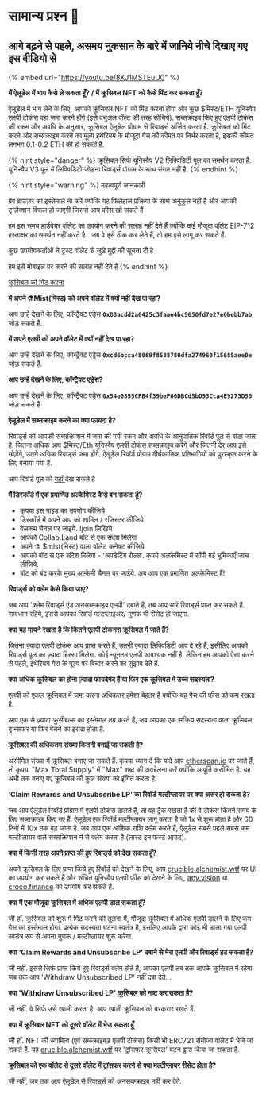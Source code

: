# सामान्य प्रश्न 📖

## **आगे बढ़ने से पहले, असमय नुकसान के बारे में जानिये नीचे दिखाए गए इस वीडियो से**

{% embed url="https://youtu.be/8XJ1MSTEuU0" %}

**मैं ऐलूडेल में भाग कैसे ले सकता हूँ? / मैं क्रूसिबल NFT को कैसे मिंट कर सकता हूँ?**

ऐलूडेल में भाग लेने के लिए, आपको क्रूसिबल NFT को मिंट करना होगा और कुछ $मिस्ट/ETH यूनिस्वैप एलपी टोकंस वहां जमा करने होंगे \(इसे वर्चुअल वॉल्ट की तरह सोचिये\). सब्सक्राइब किए हुए एलपी टोकंस की रकम और अवधि के अनुसार, क्रूसिबल ऐलूडेल प्रोग्राम से रिवार्ड्स अर्जित करता है. क्रूसिबल को मिंट करने और सब्सक्राइब करने का मूल्य इथेरियम के मौजूदा गैस की कीमत पर निर्भर करता है, इसकी कीमत लगभग 0.1-0.2 ETH की हो सकती है.

{% hint style="danger" %}
‌क्रूसिबल सिर्फ यूनिस्वैप V2 लिक्विडिटी पूल का समर्थन करता है. यूनिस्वैप V3 पूल में लिक्विडिटी जोड़ना रिवार्ड्स प्रोग्राम के साथ संगत नहीं है.
{% endhint %}

{% hint style="warning" %}
महत्वपूर्ण जानकारी

ब्रेव ब्राउज़र का इस्तेमाल ना करें क्योंकि यह फिलहाल प्रक्रिया के साथ अनुकूल नहीं है और आपकी ट्रांज़ैक्शन विफल हो जाएगी जिससे आप फीस खो सकते हैं

हम इस समय हार्डवेयर वॉलेट का उपयोग करने की सलाह नहीं देते हैं क्योंकि कई मौजूदा वॉलेट EIP-712 हस्ताक्षर का समर्थन नहीं करते है . जब वे इसे ठीक कर लेते हैं, तो हम इसे लागू कर सकते हैं.

कुछ उपयोगकर्ताओं ने ट्रस्ट वॉलेट से जुड़े मुद्दों की सूचना दी है

हम इसे मोबाइल पर करने की सलाह नहीं देते हैं
{% endhint %}

[ क्रूसिबल को मिंट करना](guides-crucible.alchemist.wtf/)

**में अपने ⚗️Mist\(मिस्ट\) को अपने वॉलेट में क्यों नहीं देख पा रहा?**

आप उन्हें देखने के लिए, कॉन्ट्रैक्ट एड्रेस **`0x88acdd2a6425c3faae4bc9650fd7e27e0bebb7ab`** जोड़ सकते हैं.

**में अपने एलपी को अपने वॉलेट में क्यों नहीं देख पा रहा?**

आप उन्हें देखने के लिए, कॉन्ट्रैक्ट एड्रेस **`0xcd6bcca48069f8588780dfa274960f15685aee0e`** जोड़ सकते हैं.

**आप उन्हें देखने के लिए, कॉन्ट्रैक्ट एड्रेस?**

आप उन्हें देखने के लिए, कॉन्ट्रैक्ट एड्रेस **`0x54e0395CFB4f39beF66DBCd5bD93Cca4E9273D56`** जोड़ सकते हैं

**ऐलूडेल में सब्सक्राइब करने का क्या फायदा है?**

रिवार्ड्स को आपकी सब्सक्रिप्शन में जमा की गयी रकम और अवधि के आनुपातिक रिवॉर्ड पूल से बांटा जाता है. जितना अधिक आप $मिस्ट/Eth यूनिस्वैप एलपी टोकंस सब्सक्राइब करेंगे और जितनी देर आप इसे छोड़ेंगे, उतने अधिक रिवार्ड्स जमा होंगे. ऐलूडेल रिवॉर्ड प्रोग्राम दीर्घकालिक प्रतिभागियों को पुरस्कृत करने के लिए बनाया गया है.

आप रिवॉर्ड पूल को [यहाँ ](https://etherscan.io/address/0x04108d6e9a51bec5170f8fd953a156cf754ba541) देख सकते हैं

**मैं डिस्कॉर्ड में एक प्रमाणित अल्केमिस्ट कैसे बन सकता हूं?**

* कृपया इस[ गाइड](how-to-become-a-certified-alchemist-on-discord.md) का उपयोग कीजिये 
* डिस्कॉर्ड में अपने आप को शामिल / रजिस्टर कीजिये 
* वेलकम चैनल पर जाइये. !join लिखिये
* आपको Collab.Land बॉट से एक संदेश मिलेगा
* अपने ⚗️ $mist\(मिस्ट\) वाला वॉलेट कनेक्ट कीजिये 
* आपको बॉट से एक संदेश मिलेगा - 'अपडेटिंग रोल्स'.  कृपये अलकेमिस्ट में सौंपी गई भूमिकाएँ जांच लीजिये.
* बॉट को बंद करके मुख्य अल्केमी चैनल पर जाईये. अब आप एक प्रमाणित अलकेमिस्ट हैं!

**रिवार्ड्स को क्लेम कैसे किया जाए?**

जब आप 'क्लेम रिवार्ड्स एंड अनसब्स्क्राइब एलपी' दबाते हैं, तब आप सारे रिवार्ड्स प्राप्त कर सकते हैं. सावधान रहिये, इससे आपका रिवॉर्ड मल्टप्लाइअर/ गुणक भी रीसेट हो जाएगा. 

**क्या यह मायने रखता है कि कितने एलपी टोकनस क्रूसिबल में जाते हैं?**

जितना ज़्यादा एलपी टोकंस आप प्राप्त करते हैं, उतनी ज़्यादा लिक्विडिटी आप दे रहे हैं, इसीलिए आपको रिवार्ड्स पूल का ज़्यादा हिस्सा मिलेगा. कोई न्यूनतम एलपी आवश्यक नहीं है, लेकिन हम आपको ऐसा करने से पहले, इथेरियम गैस के मूल्य पर विचार करने का सुझाव देते हैं.

**क्या अधिक क्रूसिबल का होना ज़्यादा फायदेमंद हैं या फिर एक क्रूसिबल में उच्च सदस्यता?**

एलपी को एकल क्रूसिबल में जमा करना अधिकतर हमेशा बेहतर है क्योंकि यह गैस की फीस को कम रखता है.

आप एक से ज़्यादा क्रुसीबल्स का इस्तेमाल तब करते हैं, जब आपका एक सक्रिय सदस्यता वाला क्रूसिबल ट्रान्सफर या फिर बेचने का इरादा होता है.

**क्रूसिबल की अधिकतम संख्या कितनी बनाई जा सकती है?**

असीमित संख्या में क्रूसिबल बनाए जा सकते हैं. कृपया ध्यान दें कि यदि आप [etherscan.io](https://etherscan.io/token/0x54e0395cfb4f39bef66dbcd5bd93cca4e9273d56) पर जाते हैं, तो कृपया "Max Total Supply" में "Max" शब्द की अवहेलना करें क्योंकि आपूर्ति असीमित है. यह अभी तक बनाए गए क्रूसिबल की कुल संख्या को इंगित करता है.

**‘Claim Rewards and Unsubscribe LP' का रिवॉर्ड मल्टीप्लायर पर क्या असर हो सकता है?**

जब आप ऐलूडेल रिवॉर्ड प्रोग्राम में एलपी टोकंस डालते हैं, तो वह ट्रैक रखता है की वे टोकंस कितने समय के लिए सब्सक्राइब किए गए हैं. ऐलूडेल एक रिवॉर्ड मल्टीप्लायर लागू करता है जो 1x से शुरू होता है और 60 दिनों में 10x तक बढ़ जाता है. जब आप एक आंशिक राशि क्लेम करते हैं, ऐलूडेल सबसे पहले सबसे कम मल्टीप्लायर वाले सब्सक्रिप्शन में से क्लेम करता है \(लास्ट इन फर्स्ट आउट\).

**क्या में किसी तरह अपने प्राप्त की हुए रिवार्ड्स को देख सकता हूँ?**

अपने क्रूसिबल के लिए प्राप्त किये हुए रिवॉर्ड को देखने के लिए, आप [crucible.alchemist.wtf](https://crucible.alchemist.wtf/) पर UI का उपयोग कर सकते हैं और संचित युनिस्वैप एलपी फीस को देखने के लिए, [apy.vision](https://apy.vision/) या [croco.finance](https://croco.finance/) का उपयोग कर सकते हैं.

**क्या मैं एक मौजूदा क्रूसिबल में अधिक एलपी डाल सकता हूँ?**

जी हाँ. क्रूसिबल को शुरू में मिंट करने की तुलना मैं, मौजूदा क्रूसिबल में अधिक एलपी डालने के लिए कम गैस का इस्तेमाल होगा. प्रत्येक सदस्यता घटना स्वतंत्र है, इसलिए आपके द्वारा कोई भी डाला गया एलपी स्वतंत्र रूप से अपना गुणक / मल्टीप्लायर शुरू करेगा.

**क्या ‘Claim Rewards and Unsubscribe LP' दबाने से मेरा एलपी और रिवार्ड्स हट सकता है?**

जी नहीं. इससे सिर्फ प्राप्त किये हुए रिवार्ड्स क्लेम होते हैं, आपका एलपी तब तक आपके क्रूसिबल में रहेगा जब तक आप 'Withdraw Unsubscribed LP' नहीं दबा देते. .

**क्या 'Withdraw Unsubscribed LP' क्रूसिबल को नष्ट कर सकता है?**

जी नहीं. वे सिर्फ उसे खाली करता है. आप खाली क्रूसिबल को बरकरार रखते हैं.

**क्या में क्रूसिबल NFT को दूसरे वॉलेट में भेज सकता हूँ**

जी हाँ. NFT की स्वामित्व \(एवं सब्स्क्राइबड़ एलपी टोकंस\) किसी भी ERC721 संयोज्य वॉलेट में भेजे जा सकते हैं. यह [crucible.alchemist.wtf](https://crucible.alchemist.wtf/) पर 'ट्रांसफर क्रूसिबल' बटन द्वारा किया जा सकता है.

**क्रूसिबल को एक वॉलेट से दूसरे वॉलेट में ट्रांसफर करने से क्या मल्टीप्लायर रीसेट होता है?**

जी नहीं, जब तक आप ऐलूडेल से रिवार्ड्स को अनसब्स्क्राइब नहीं कर देते.

